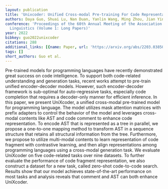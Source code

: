 ```yaml
---
layout: publication
title: 'Unixcoder: Unified Cross-modal Pre-training For Code Representation'
authors: Daya Guo, Shuai Lu, Nan Duan, Yanlin Wang, Ming Zhou, Jian Yin
conference: 'Proceedings of the 60th Annual Meeting of the Association for Computational
  Linguistics (Volume 1: Long Papers)'
year: 2022
bibkey: guo2022unixcoder
citations: 288
additional_links: [{name: Paper, url: 'https://arxiv.org/abs/2203.03850'}]
tags: []
short_authors: Guo et al.
---
```

Pre-trained models for programming languages have recently demonstrated great
success on code intelligence. To support both code-related understanding and
generation tasks, recent works attempt to pre-train unified encoder-decoder
models. However, such encoder-decoder framework is sub-optimal for
auto-regressive tasks, especially code completion that requires a decoder-only
manner for efficient inference. In this paper, we present UniXcoder, a unified
cross-modal pre-trained model for programming language. The model utilizes mask
attention matrices with prefix adapters to control the behavior of the model
and leverages cross-modal contents like AST and code comment to enhance code
representation. To encode AST that is represented as a tree in parallel, we
propose a one-to-one mapping method to transform AST in a sequence structure
that retains all structural information from the tree. Furthermore, we propose
to utilize multi-modal contents to learn representation of code fragment with
contrastive learning, and then align representations among programming
languages using a cross-modal generation task. We evaluate UniXcoder on five
code-related tasks over nine datasets. To further evaluate the performance of
code fragment representation, we also construct a dataset for a new task,
called zero-shot code-to-code search. Results show that our model achieves
state-of-the-art performance on most tasks and analysis reveals that comment
and AST can both enhance UniXcoder.